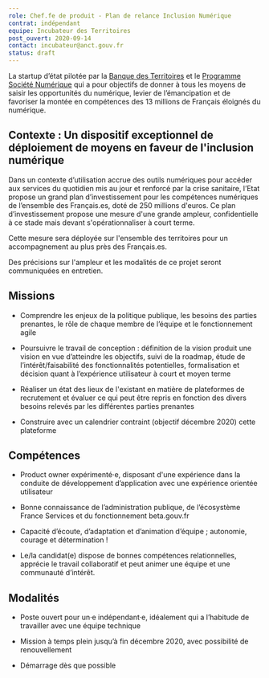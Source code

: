 ```yaml
---
role: Chef.fe de produit - Plan de relance Inclusion Numérique
contrat: indépendant
equipe: Incubateur des Territoires
post_ouvert: 2020-09-14
contact: incubateur@anct.gouv.fr
status: draft
---
```


La startup d’état  pilotée par la [Banque des Territoires](https://www.banquedesterritoires.fr/) et le [Programme Société Numérique](https://societenumerique.gouv.fr) qui a pour objectifs de donner à tous les moyens de saisir les opportunités du numérique, levier de l’émancipation et de favoriser la montée en compétences des 13 millions de Français éloignés du numérique.

## Contexte : Un dispositif exceptionnel de déploiement de moyens en faveur de l'inclusion numérique

Dans un contexte d’utilisation accrue des outils numériques pour accéder aux services du quotidien mis au jour et renforcé par la crise sanitaire, l’Etat propose un grand plan d’investissement pour les compétences numériques de l’ensemble des Français.es, doté de 250 millions d'euros. Ce plan d’investissement propose une mesure d'une grande ampleur, confidentielle à ce stade mais devant s'opérationnaliser à court terme. 

Cette mesure sera déployée sur l'ensemble des territoires pour un accompagnement au plus près des Français.es. 

Des précisions sur l'ampleur et les modalités de ce projet seront communiquées en entretien.

## Missions

- Comprendre les enjeux de la politique publique, les besoins des parties prenantes, le rôle de chaque membre de l’équipe et le fonctionnement agile

- Poursuivre le travail de conception : définition de la vision produit une vision en vue d’atteindre les objectifs, suivi de la roadmap, étude de l’intérêt/faisabilité des fonctionnalités potentielles, formalisation et décision quant à l’expérience utilisateur à court et moyen terme 

- Réaliser un état des lieux de l'existant en matière de plateformes de recrutement et évaluer ce qui peut être repris en fonction des divers besoins relevés par les différentes parties prenantes

- Construire avec un calendrier contraint (objectif décembre 2020) cette plateforme

## Compétences

- Product owner expérimenté·e, disposant d'une expérience dans la conduite de développement d’application avec une expérience orientée utilisateur

- Bonne connaissance de l’administration publique, de l’écosystème France Services et du fonctionnement beta.gouv.fr

- Capacité d’écoute, d’adaptation et d’animation d’équipe ; autonomie, courage et détermination !

- Le/la candidat(e) dispose de bonnes compétences relationnelles, apprécie le travail collaboratif et peut animer une équipe et une communauté d’intérêt.

## Modalités

- Poste ouvert pour un·e indépendant·e, idéalement qui a l’habitude de travailler avec une équipe technique

- Mission à temps plein jusqu’à fin décembre 2020, avec possibilité de renouvellement

- Démarrage dès que possible
